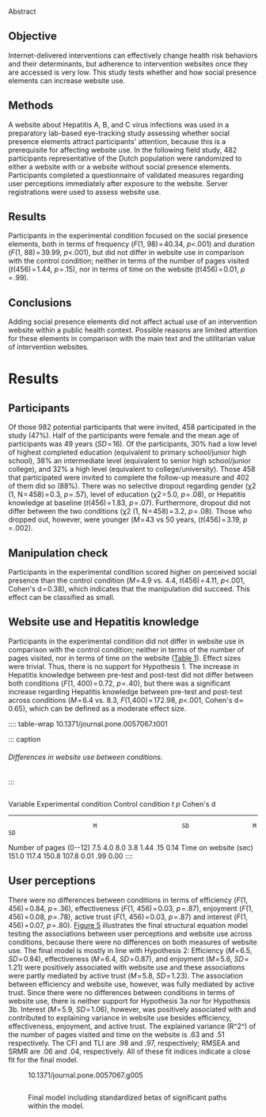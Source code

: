 Abstract

## Objective

Internet-delivered interventions can effectively change health risk
behaviors and their determinants, but adherence to intervention websites
once they are accessed is very low. This study tests whether and how
social presence elements can increase website use.

## Methods

A website about Hepatitis A, B, and C virus infections was used in a
preparatory lab-based eye-tracking study assessing whether social
presence elements attract participants\' attention, because this is a
prerequisite for affecting website use. In the following field study,
482 participants representative of the Dutch population were randomized
to either a website with or a website without social presence elements.
Participants completed a questionnaire of validated measures regarding
user perceptions immediately after exposure to the website. Server
registrations were used to assess website use.

## Results

Participants in the experimental condition focused on the social
presence elements, both in terms of frequency (*F*(1, 98) = 40.34,
*p*\<.001) and duration (*F*(1, 88) = 39.99, *p*\<.001), but did not
differ in website use in comparison with the control condition; neither
in terms of the number of pages visited (*t*(456) = 1.44, *p* = .15),
nor in terms of time on the website (*t*(456) = 0.01, *p* = .99).

## Conclusions

Adding social presence elements did not affect actual use of an
intervention website within a public health context. Possible reasons
are limited attention for these elements in comparison with the main
text and the utilitarian value of intervention websites.

# Results

## Participants

Of those 982 potential participants that were invited, 458 participated
in the study (47%). Half of the participants were female and the mean
age of participants was 49 years (*SD* = 16). Of the participants, 30%
had a low level of highest completed education (equivalent to primary
school/junior high school), 38% an intermediate level (equivalent to
senior high school/junior college), and 32% a high level (equivalent to
college/university). Those 458 that participated were invited to
complete the follow-up measure and 402 of them did so (88%). There was
no selective dropout regarding gender (χ2 (1, N = 458) = 0.3,
*p* = .57), level of education (χ2 = 5.0, *p* = .08), or Hepatitis
knowledge at baseline (*t*(456) = 1.83, *p* = .07). Furthermore, dropout
did not differ between the two conditions (χ2 (1, N = 458) = 3.2,
*p* = .08). Those who dropped out, however, were younger (*M* = 43 vs 50
years, (*t*(456) = 3.19, *p* = .002).

## Manipulation check

Participants in the experimental condition scored higher on perceived
social presence than the control condition (*M* = 4.9 vs. 4.4,
*t*(456) = 4.11, *p*\<.001, Cohen\'s d = 0.38), which indicates that the
manipulation did succeed. This effect can be classified as small.

## Website use and Hepatitis knowledge

Participants in the experimental condition did not differ in website use
in comparison with the control condition; neither in terms of the number
of pages visited, nor in terms of time on the website ([Table 1](#)).
Effect sizes were trivial. Thus, there is no support for Hypothesis 1.
The increase in Hepatitis knowledge between pre-test and post-test did
not differ between both conditions (*F*(1, 400) = 0.72, *p* = .40), but
there was a significant increase regarding Hepatitis knowledge between
pre-test and post-test across conditions (*M* = 6.4 vs. 8.3,
*F*(1,400) = 172.98, *p*\<.001, Cohen\'s d = 0.65), which can be defined
as a moderate effect size.

:::: table-wrap
10.1371/journal.pone.0057067.t001

::: caption
###### Differences in website use between conditions.
:::

![]()

  Variable                  Experimental condition   Control condition   *t*     *p*     Cohen\'s d         
  ------------------------- ------------------------ ------------------- ------- ------- ------------ ----- ------
                            M                        SD                  M       SD                         
  Number of pages (0--12)   7.5                      4.0                 8.0     3.8     1.44         .15   0.14
  Time on website (sec)     151.0                    117.4               150.8   107.8   0.01         .99   0.00
::::

## User perceptions

There were no differences between conditions in terms of efficiency
(*F*(1, 456) = 0.84, *p* = .36), effectiveness (*F*(1, 456) = 0.03,
*p* = .87), enjoyment (*F*(1, 456) = 0.08, *p* = .78), active trust
(*F*(1, 456) = 0.03, *p* = .87) and interest (*F*(1, 456) = 0.07,
*p* = .80). [Figure 5](#) illustrates the final structural equation
model testing the associations between user perceptions and website use
across conditions, because there were no differences on both measures of
website use. The final model is mostly in line with Hypothesis 2:
Efficiency (*M* = 6.5, *SD* = 0.84), effectiveness (*M* = 6.4,
*SD* = 0.87), and enjoyment (*M* = 5.6, *SD* = 1.21) were positively
associated with website use and these associations were partly mediated
by active trust (*M* = 5.8, *SD* = 1.23). The association between
efficiency and website use, however, was fully mediated by active trust.
Since there were no differences between conditions in terms of website
use, there is neither support for Hypothesis 3a nor for Hypothesis 3b.
Interest (*M* = 5.9, *SD* = 1.06), however, was positively associated
with and contributed to explaining variance in website use besides
efficiency, effectiveness, enjoyment, and active trust. The explained
variance (R^2^) of the number of pages visited and time on the website
is .63 and .51 respectively. The CFI and TLI are .98 and .97,
respectively; RMSEA and SRMR are .06 and .04, respectively. All of these
fit indices indicate a close fit for the final model.

<figure>
10.1371/journal.pone.0057067.g005
<p><img src="" /></p>
<figcaption>Final model including standardized betas of significant
paths within the model.</figcaption>
</figure>
